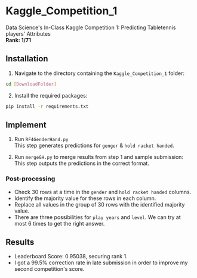 # Kaggle_Competition_1
Data Science's In-Class Kaggle Competition 1: Predicting Tabletennis players' Attributes  
**Rank: 1/71**

## Installation

1. Navigate to the directory containing the `Kaggle_Competition_1` folder:  
```bash
cd [DownloadFolder]
```  
2. Install the required packages:  
```bash
pip install -r requirements.txt
```

## Implement

1. Run `RF4GenderHand.py`  
This step generates predictions for `genger` & `hold racket handed`.  

2. Run `mergeGH.py` to merge results from step 1 and sample submission:  
This step outputs the predictions in the correct format.  

### Post-processing

- Check 30 rows at a time in the `gender` and `hold racket handed` columns.
- Identify the majority value for these rows in each column.
- Replace all values in the group of 30 rows with the identified majority value.
- There are three possibilities for `play years` and `level`. We can try at most 6 times to get the right answer.  

## Results

- Leaderboard Score: 0.95038, securing rank 1.
- I got a 99.5% correction rate in late submission in order to improve my second competition's score.